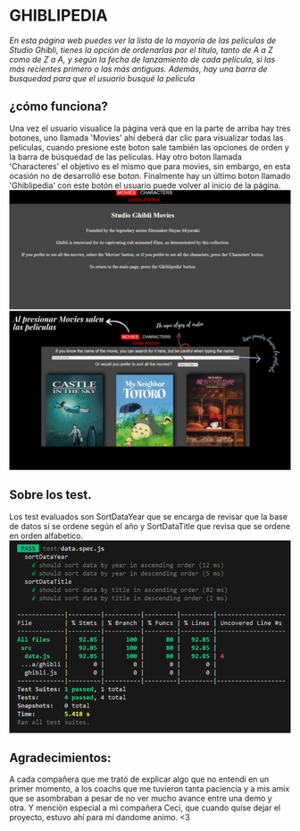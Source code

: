 # GHIBLIPEDIA

_En esta página web puedes ver la lista de la mayoría de las peliculas de Studio Ghibli, tienes la opción de ordenarlas por el titulo, tanto de A a Z como de Z a A, y según la fecha de lanzamiento de cada película, si las más recientes primero o las más antiguas. Además, hay una barra de busquedad para que el usuario busqué la pelicula_

## ¿cómo funciona?
Una vez el usuario visualice la página verá que en la parte de arriba hay tres botones, uno llamada 'Movies' ahí deberá dar clic para visualizar todas las peliculas, cuando presione este boton sale también las opciones de orden y la barra de búsquedad de las peliculas.
Hay otro boton llamada 'Characteres' el objetivo es el mismo que para movies, sin embargo, en esta ocasión no de desarrolló ese boton.
Finalmente hay un último boton llamado 'Ghiblipedia' con este botón el usuario puede volver al inicio de la página.
![Inicio](/src/ghibli.png)
![Al presionar Movies](/src/movies.jpg)


## Sobre los test.
Los test evaluados son SortDataYear que se encarga de revisar que la base de datos sí se ordene según el año y SortDataTitle que revisa que se ordene en orden alfabetico.
![Test](/src/TEST.png)

## Agradecimientos:
A cada compañera que me trató de explicar algo que no entendí en un primer momento, a los coachs que me tuvieron tanta paciencia y a mis amix que se asombraban a pesar de no ver mucho avance entre una demo y otra. Y mención especial a mi compañera Ceci, que cuando quise dejar el proyecto, estuvo ahí para mí dandome animo. <3